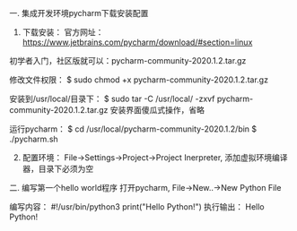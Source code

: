 一. 集成开发环境pycharm下载安装配置

1. 下载安装：
官方网址：https://www.jetbrains.com/pycharm/download/#section=linux

初学者入门，社区版就可以：pycharm-community-2020.1.2.tar.gz

修改文件权限：
$ sudo chmod +x pycharm-community-2020.1.2.tar.gz

安装到/usr/local/目录下：
$ sudo tar -C /usr/local/ -zxvf pycharm-community-2020.1.2.tar.gz
安装界面傻瓜式操作，省略

运行pycharm：
$ cd /usr/local/pycharm-community-2020.1.2/bin
$ ./pycharm.sh


2. 配置环境：
File->Settings->Project->Project Inerpreter, 添加虚拟环境编译器，目录下必须为空


二. 编写第一个hello world程序
打开pycharm, File->New..->New Python File

编写内容：
#!/usr/bin/python3
print("Hello Python!")
执行输出：
Hello Python!
